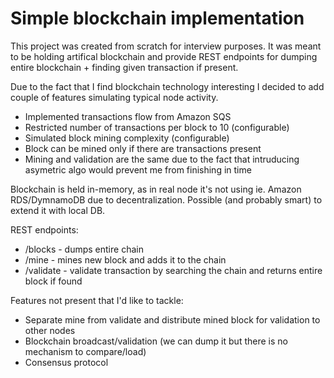 # Simple blockchain implementation

This project was created from scratch for interview purposes. It was meant to be holding artifical blockchain and provide REST endpoints for dumping entire blockchain + finding given transaction if present.

Due to the fact that I find blockchain technology interesting I decided to add couple of features simulating typical node activity.

- Implemented transactions flow from Amazon SQS
- Restricted number of transactions per block to 10 (configurable)
- Simulated block mining complexity (configurable)
- Block can be mined only if there are transactions present
- Mining and validation are the same due to the fact that intruducing asymetric algo would prevent me from finishing in time


Blockchain is held in-memory, as in real node it's not using ie. Amazon RDS/DymnamoDB due to decentralization. Possible (and probably smart) to extend it with local DB.

REST endpoints:
- /blocks - dumps entire chain
- /mine - mines new block and adds it to the chain
- /validate - validate transaction by searching the chain and returns entire block if found

Features not present that I'd like to tackle:
- Separate mine from validate and distribute mined block for validation to other nodes
- Blockchain broadcast/validation (we can dump it but there is no mechanism to compare/load)
- Consensus protocol
